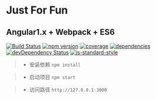 # Just For Fun

## Angular1.x + Webpack + ES6

[![Build Status](https://img.shields.io/travis/Dale-/just-for-fun.svg?style=flat-square)](https://travis-ci.org/Dale-/just-for-fun)
[![npm version](https://img.shields.io/npm/v/just-for-fun.svg?style=flat-square)](https://www.npmjs.com/package/just-for-fun)
[![coverage](https://img.shields.io/codecov/c/github/Dale-/just-for-fun.svg?style=flat-square)](https://codecov.io/gh/Dale-/just-for-fun)
[![dependencies](https://david-dm.org/Dale-/just-for-fun.svg)](https://david-dm.org/Dale-/just-for-fun)
[![devDependency Status](https://david-dm.org/Dale-/just-for-fun/dev-status.svg)](https://david-dm.org/Dale-/just-for-fun#info=devDependencies)
[![js-standard-style](https://img.shields.io/badge/code%20style-standard-brightgreen.svg)](http://standardjs.com/)

> *  安装依赖 `npm install`

> *  启动项目  `npm start`

> *  访问路径 `http://127.0.0.1:3000`
